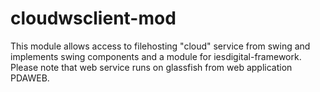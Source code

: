 cloudwsclient-mod
=================

This module allows access to filehosting "cloud" service from swing and implements swing components and a module for iesdigital-framework. Please note that web service runs on glassfish from web application PDAWEB.
